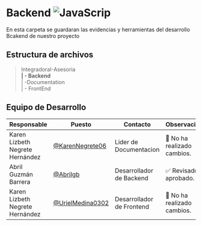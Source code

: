 # Backend ![JavaScrip](https://img.shields.io/badge/JavaScript-F7DF1E?style=for-the-badge&logo=javascript&logoColor=black)

En esta carpeta se guardaran las evidencias y herramientas del desarrollo Bcakend de nuestro proyecto 

## Estructura de archivos 
>IntegradoraI-Asesoria<br>
>**| - Backend** <br>
>| -Documentation<br>
>| - FrontEnd 

## Equipo de Desarrollo
| Responsable | Puesto | Contacto | Observaciones |
|-------------|--------|----------|---------------|
|Karen Lizbeth Negrete Hernández|[@KarenNegrete06](https://github.com/KarenNegrete06)|Lider de Documentacion|🫥 No ha realizado cambios.|
|Abril Guzmán Barrera|[@Abrilgb](https://github.com/Abrilgb)|Desarrollador de Backend|✅ Revisado y aprobado.|
|Karen Lizbeth Negrete Hernández|[@UrielMedina0302](https://github.com/UrielMedina0302)|Desarrollador de Frontend|🫥 No ha realizado cambios.|